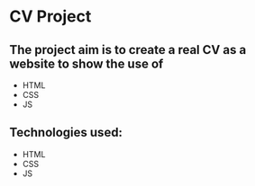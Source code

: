 # CV Project

## The project aim is to create a real CV as a website to show the use of 
* HTML
* CSS
* JS

## Technologies used:
* HTML
* CSS
* JS
